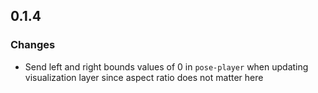 ## 0.1.4

### Changes

- Send left and right bounds values of 0 in `pose-player` when updating visualization layer since aspect ratio does not matter here